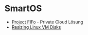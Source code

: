 # SmartOS


* [Project FIFo](https://project-fifo.net/) - Private Cloud Lösung
* [Resizing Linux VM Disks](http://wiki.smartos.org/display/DOC/Resizing+Linux+VM+Disks)
